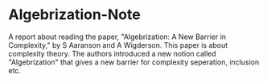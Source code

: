 # Algebrization-Note
A report about reading the paper, "Algebrization: A New Barrier in Complexity," by S Aaranson and A Wigderson.
This paper is about complexity theory. The authors introduced a new notion called "Algebrization" that gives
a new barrier for complexity seperation, inclusion etc. 
